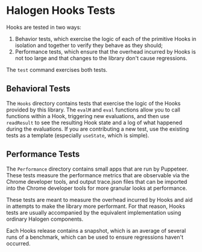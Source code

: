 # Halogen Hooks Tests

Hooks are tested in two ways:

1. Behavior tests, which exercise the logic of each of the primitive Hooks in isolation and together to verify they behave as they should;
2. Performance tests, which ensure that the overhead incurred by Hooks is not too large and that changes to the library don't cause regressions.

The `test` command exercises both tests.

## Behavioral Tests

The `Hooks` directory contains tests that exercise the logic of the Hooks provided by this library. The `evalM` and `eval` functions allow you to call functions within a Hook, triggering new evaluations, and then use `readResult` to see the resulting Hook state and a log of what happened during the evaluations. If you are contributing a new test, use the existing tests as a template (especially `useState`, which is simple).

## Performance Tests

The `Performance` directory contains small apps that are run by Puppeteer. These tests measure the performance metrics that are observable via the Chrome developer tools, and output trace.json files that can be imported into the Chrome developer tools for more granular looks at performance.

These tests are meant to measure the overhead incurred by Hooks and aid in attempts to make the library more performant. For that reason, Hooks tests are usually accompanied by the equivalent implementation using ordinary Halogen components.

Each Hooks release contains a snapshot, which is an average of several runs of a benchmark, which can be used to ensure regressions haven't occurred.
